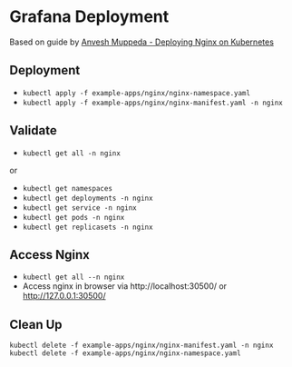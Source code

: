 # Grafana Deployment

Based on guide by [Anvesh Muppeda - Deploying Nginx on Kubernetes](https://medium.com/@muppedaanvesh/deploying-nginx-on-kubernetes-a-quick-guide-04d533414967)

## Deployment

* ```kubectl apply -f example-apps/nginx/nginx-namespace.yaml```
* ```kubectl apply -f example-apps/nginx/nginx-manifest.yaml -n nginx```

## Validate

* ```kubectl get all -n nginx```

or

* ```kubectl get namespaces```             
* ```kubectl get deployments -n nginx```
* ```kubectl get service -n nginx```
* ```kubectl get pods -n nginx```
* ```kubectl get replicasets -n nginx```

## Access Nginx

* ```kubectl get all --n nginx ```
* Access nginx in browser via http://localhost:30500/ or http://127.0.0.1:30500/

## Clean Up

```kubectl delete -f example-apps/nginx/nginx-manifest.yaml -n nginx```
```kubectl delete -f example-apps/nginx/nginx-namespace.yaml```
